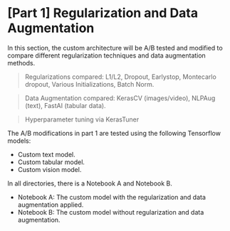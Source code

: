 # [Part 1] Regularization and Data Augmentation
In this section, the custom architecture will be A/B tested and modified to compare different regularization techniques and data augmentation methods.

>  Regularizations compared: L1/L2, Dropout, Earlystop, Montecarlo dropout, Various Initializations, Batch Norm.

> Data Augmentation compared: KerasCV (images/video), NLPAug (text), FastAI (tabular data).

> Hyperparameter tuning via KerasTuner

The A/B modifications in part 1 are tested using the following Tensorflow models:

- Custom text model.
- Custom tabular model.
- Custom vision model.

 In all directories, there is a Notebook A and Notebook B. 
- Notebook A: The custom model with the regularization and data augmentation applied.
- Notebook B: The custom model without regularization and data augmentation.
